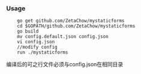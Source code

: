 ### Usage

```
    go get github.com/ZetaChow/mystaticforms
    cd $GOPATH/github.com/ZetaChow/mystaticforms
    go build
    mv config.default.json config.json
    vi config.json
    //modify config
    run ./mystaticforms
```

编译后的可之行文件必须与config.json在相同目录